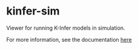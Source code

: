 # kinfer-sim

Viewer for running K-Infer models in simulation.

For more information, see the documentation [here](https://docs.kscale.dev/docs/simulate)
